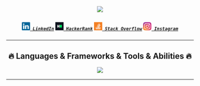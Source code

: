 <h1 align="center">
  <a href="https://git.io/typing-svg">
    <img src="https://readme-typing-svg.herokuapp.com/?lines=Hello,+There!+👋;I+am+Peter+Baikov....;Nice+to+meet+you!&center=true&size=30">
  </a>
</h1>

<h5 align="center">
  <code><a href="https://www.linkedin.com/in/samuel-baikov-249a70291/" title="LinkedIn Profile"><img width="22" src="images/linkedin.svg"> LinkedIn</a></code>
  <code><a href="https://www.hackerrank.com/profile/burtman_samuel26" title="HackerRank Profile"><img width="22" src="images/hackerrank.png"> HackerRank</a></code>
  <code><a href="https://stackoverflow.com/users/22305460/petr" title="Stack Overflow Profile"><img width="22" src="images/stackoverflow.svg"> Stack Overflow</a></code>
  <code><a href="https://www.instagram.com/white._.baron/" title="Instagram Profile"><img width="22" src="images/instagram.svg"> Instagram</a></code>
</h5>


<hr>
<h2 align="center">🔥 Languages & Frameworks & Tools & Abilities 🔥</h2>
<p align="center">
  <a href="https://skillicons.dev">
    <img src="https://skillicons.dev/icons?i=git,js,ts,react,css,html,vim,npm,ps" />
  </a>
</p>
<hr>




